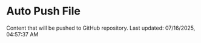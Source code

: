 # Auto Push File

Content that will be pushed to GitHub repository.
Last updated: 07/16/2025, 04:57:37 AM